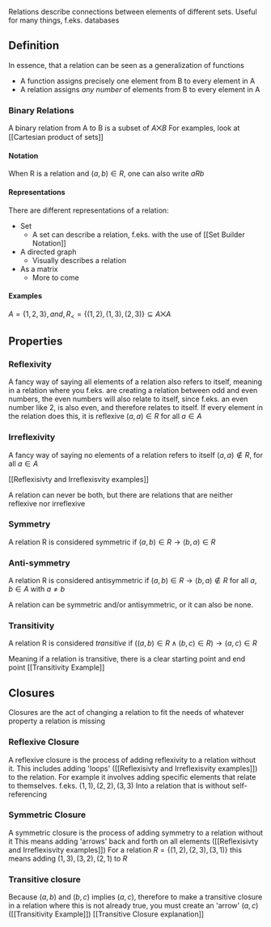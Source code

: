 Relations describe connections between elements of different sets.
Useful for many things, f.eks. databases
## Definition
In essence, that a relation can be seen as a generalization of functions
- A function assigns precisely one element from B to every element in A
- A relation assigns *any number* of elements from B to every element in A
### Binary Relations
A binary relation from A to B is a subset of $A \bigtimes B$
For examples, look at [[Cartesian product of sets]]

#### Notation
When R is a relation and $(a,b) \in R$, one can also write $a R b$

#### Representations
There are different representations of a relation:
- Set
	- A set can describe a relation, f.eks. with the use of [[Set Builder Notation]]
- A directed graph
	- Visually describes a relation
- As a matrix
	- More to come

#### Examples
$A = \{1,2,3\}, and, R_< = \{(1,2), (1,3), (2,3)\} \subseteq A \bigtimes A$  

## Properties
### Reflexivity
A fancy way of saying all elements of a relation also refers to itself, meaning in a relation where you f.eks. are creating a relation between odd and even numbers, the even numbers will also relate to itself, since f.eks. an even number like 2, is also even, and therefore relates to itself. If every element in the relation does this, it is reflexive
$(a,a) \in R$ for all $a \in A$
### Irreflexivity
A fancy way of saying no elements of a relation refers to itself
$(a,a) \notin R$, for all $a \in A$

[[Reflexisivty and Irreflexisvity examples]]

A relation can never be both, but there are relations that are neither reflexive nor irreflexive

### Symmetry
A relation R is considered symmetric if
$(a,b) \in R \rightarrow (b,a) \in R$

### Anti-symmetry
A relation R is considered antisymmetric if
$(a,b) \in R \rightarrow (b,a) \notin R$ for all $a,b \in A$ with $a \not = b$

A relation can be symmetric and/or antisymmetric, or it can also be none.

### Transitivity
A relation R is considered *transitive* if 
$((a,b) \in R \land (b,c) \in R) \rightarrow (a,c) \in R$

Meaning if a relation is transitive, there is a clear starting point and end point
[[Transitivity Example]]
## Closures
Closures are the act of changing a relation to fit the needs of whatever property a relation is missing
### Reflexive Closure
A reflexive closure is the process of adding reflexivity to a relation without it.
This includes adding 'loops' ([[Reflexisivty and Irreflexisvity examples]]) to the relation.
For example it involves adding specific elements that relate to themselves. 
						f.eks. $(1,1), (2,2), (3,3)$
Into a relation that is without self-referencing

### Symmetric Closure
A symmetric closure is the process of adding symmetry to a relation without it
This means adding 'arrows' back and forth on all elements ([[Reflexisivty and Irreflexisvity examples]])
For a relation $R=\{(1,2),(2,3),(3,1)\}$ this means adding $(1,3),(3,2),(2,1)$ to $R$

### Transitive closure
Because $(a,b)$ and $(b,c)$ implies $(a,c)$, therefore to make a transitive closure in a relation where this is not already true, you must create an 'arrow' $(a,c)$
([[Transitivity Example]])
[[Transitive Closure explanation]]
